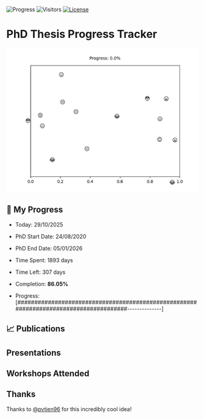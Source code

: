 ![Progress](https://img.shields.io/badge/Progress-86.05%25-36a657?style=flat-square)
![Visitors](https://api.visitorbadge.io/api/combined?path=https%3A%2F%2Fgithub.com%2Fpvtien96%2FPhD_Thesis_Tracker&label=Views&labelColor=%2337d67a&countColor=%23ff8a65&style=flat-square)
[![License](https://img.shields.io/badge/License-Apache_2.0-blue.svg)](https://opensource.org/licenses/Apache-2.0)

# PhD Thesis Progress Tracker

<td style="width: 10%; padding: 10px; border: none;">
      <img src="progress.gif" alt="Progress" style="height: 10%">
</td>

## :calendar: My Progress

- Today: 29/10/2025
- PhD Start Date: 24/08/2020
- PhD End Date: 05/01/2026

- Time Spent: 1893 days
- Time Left: 307 days
- Completion: <b>86.05%</b>
- Progress: [######################################################################################--------------]

## 📈 Publications

## Presentations

## Workshops Attended

## Thanks

Thanks to [@pvtien96](https://github.com/pvtien96) for this incredibly cool idea!
